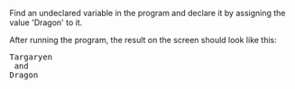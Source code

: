
Find an undeclared variable in the program and declare it by assigning the value 'Dragon' to it.

After running the program, the result on the screen should look like this:

<pre class='hexlet-basics-output'>
Targaryen
 and
Dragon
</pre>
